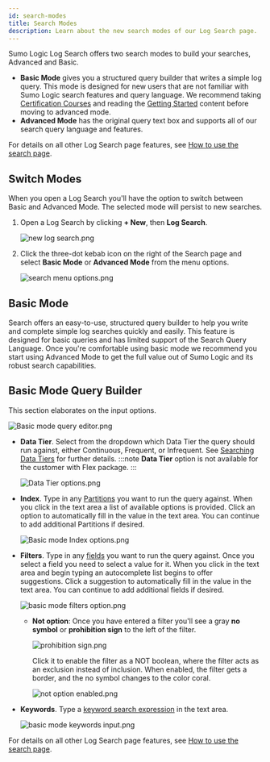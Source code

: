 ```yaml
---
id: search-modes
title: Search Modes
description: Learn about the new search modes of our Log Search page.
---
```


Sumo Logic Log Search offers two search modes to build your searches, Advanced and Basic.

* **Basic Mode** gives you a structured query builder that writes a simple log query. This mode is designed for new users that are not familiar with Sumo Logic search features and query language. We recommend taking [Certification Courses](/docs/get-started/faq#certification-faq) and reading the [Getting Started](/docs/get-started) content before moving to advanced mode.
* **Advanced Mode** has the original query text box and supports all of our search query language and features.

For details on all other Log Search page features, see [How to use the search page](/docs/search/get-started-with-search/search-page).

## Switch Modes

When you open a Log Search you'll have the option to switch between Basic and Advanced Mode. The selected mode will persist to new searches.

1. Open a Log Search by clicking **+ New**, then **Log Search**.

    ![new log search.png](/img/search/get-started-search/search-page/new-log-search.png)

1. Click the three-dot kebab icon on the right of the Search page and select **Basic Mode** or **Advanced Mode** from the menu options.

    ![search menu options.png](/img/search/get-started-search/search-page/search-menu-options.png)

## Basic Mode

Search offers an easy-to-use, structured query builder to help you write and complete simple log searches quickly and easily. This feature is designed for basic queries and has limited support of the Search Query Language. Once you're comfortable using basic mode we recommend you start using Advanced Mode to get the full value out of Sumo Logic and its robust search capabilities.

## Basic Mode Query Builder

This section elaborates on the input options.

![Basic mode query editor.png](/img/search/get-started-search/search-page/basic-mode-query-editor.png)

* **Data Tier**. Select from the dropdown which Data Tier the query should run against, either Continuous, Frequent, or Infrequent. See [Searching Data Tiers](/docs/manage/partitions-data-tiers/searching-data-tiers) for further details.
    :::note
    **Data Tier** option is not available for the customer with Flex package.
    :::

    ![Data Tier options.png](/img/search/get-started-search/search-page/Data-Tier-options.png) 

* **Index**. Type in any [Partitions](/docs/manage/partitions-data-tiers) you want to run the query against. When you click in the text area a list of available options is provided. Click an option to automatically fill in the value in the text area. You can continue to add additional Partitions if desired.

    ![Basic mode Index options.png](/img/search/get-started-search/search-page/Basic-mode-Index-options.png)    

* **Filters**. Type in any [fields](/docs/manage/fields) you want to run the query against. Once you select a field you need to select a value for it. When you click in the text area and begin typing an autocomplete list begins to offer suggestions. Click a suggestion to automatically fill in the value in the text area. You can continue to add additional fields if desired.

    ![basic mode filters option.png](/img/search/get-started-search/search-page/basic-mode-filters-option.png)

    * **Not option**: Once you have entered a filter you'll see a gray **no symbol** or **prohibition sign** to the left of the filter.

        ![prohibition sign.png](/img/search/get-started-search/search-page/prohibition-sign.png)

        Click it to enable the filter as a NOT boolean, where the filter acts as an exclusion instead of inclusion. When enabled, the filter gets a border, and the no symbol changes to the color coral.

        ![not option enabled.png](/img/search/get-started-search/search-page/not-option-enabled.png)

* **Keywords**. Type a [keyword search expression](../build-search/keyword-search-expressions.md) in the text area.

    ![basic mode keywords input.png](/img/search/get-started-search/search-page/basic-mode-keywords-input.png)

For details on all other Log Search page features, see [How to use the search page](/docs/search/get-started-with-search/search-page).
